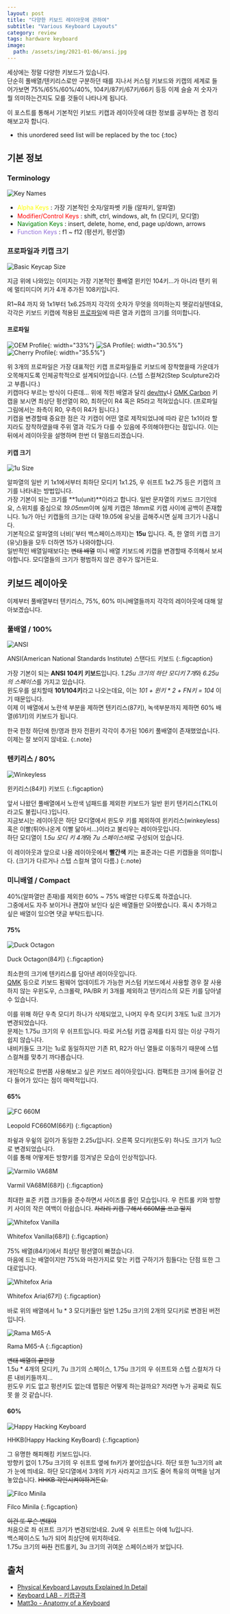 ```yaml
---
layout: post
title: "다양한 키보드 레이아웃에 관하여"
subtitle: "Various Keyboard Layouts"
category: review
tags: hardware keyboard
image:
  path: /assets/img/2021-01-06/ansi.jpg
---
```


세상에는 정말 다양한 키보드가 있습니다.<br>
단순히 풀배열/텐키리스로만 구분하던 때를 지나서 커스텀 키보드와 키캡의 세계로 들어가보면 75%/65%/60%/40%, 104키/87키/67키/66키 등등 이제 슬슬 저 숫자가 뭘 의미하는건지도 모를 것들이 나타나게 됩니다.

이 포스트를 통해서 기본적인 키보드 키캡과 레이아웃에 대한 정보를 공부하는 겸 정리해보고자 합니다.
<!--more-->

* this unordered seed list will be replaced by the toc
{:toc}

## 기본 정보

### Terminology

![Key Names](/assets/img/2021-01-06/keynames.png)

* <span style="color:yellow">Alpha Keys</span> : 가장 기본적인 숫자/알파벳 키들 (알파키, 알파열)
* <span style="color:red">Modifier/Control Keys</span> : shift, ctrl, windows, alt, fn (모디키, 모디열)
* <span style="color:green">Navigation Keys</span> : insert, delete, home, end, page up/down, arrows
* <span style="color:mediumpurple">Function Keys</span> : f1 ~ f12 (펑션키, 펑션열)

### 프로파일과 키캡 크기

![Basic Keycap Size](/assets/img/2021-01-06/basic_keycap_size.jpg)

지금 위에 나와있는 이미지는 가장 기본적인 풀배열 윈키인 104키...가 아니라 텐키 위에 멀티미디어 키가 4개 추가된 108키입니다.

R1~R4 까지 와 1x1부터 1x6.25까지 각각의 숫자가 무엇을 의미하는지 헷갈리실텐데요, 각각은 키보드 키캡에 적용된 [프로파일](https://namu.wiki/w/%ED%82%A4%EB%B3%B4%EB%93%9C/%ED%82%A4%EC%BA%A1?from=%ED%82%A4%EC%BA%A1#s-2.4)에 따른 열과 키캡의 크기를 의미합니다.

#### 프로파일

![OEM Profile](/assets/img/2021-01-06/oem_profile.jpg){: width="33%"}
![SA Profile](/assets/img/2021-01-06/sa_profile.jpg){: width="30.5%"}
![Cherry Profile](/assets/img/2021-01-06/cherry_profile.jpg){: width="35.5%"}

위 3개의 프로파일은 가장 대표적인 키캡 프로파일들로 키보드에 장착했을때 가운데가 오목해지도록 인체공학적으로 설계되어있습니다. (스텝 스컬쳐2(Step Sculpture2)라고 부릅니다.)<br>
키캡마다 부르는 방식이 다른데... 위에 적힌 배열과 달리 [dev/tty](https://drop.com/buy/drop-matt3o-devtty-custom-keycap-set#imagecarousel)나 [GMK Carbon](https://drop.com/buy/gmk-carbon-custom-keycap-set#imagecarousel) 키캡을 보시면 최상단 펑션열이 R0, 최하단이 R4 혹은 R5라고 적혀있습니다. (프로파일 그림에서는 좌측이 R0, 우측이 R4가 됩니다.)<br>
키캡을 변경할때 중요한 점은 각 키캡이 어떤 열로 제작되었냐에 따라 같은 1x1이라 할지라도 장착하였을때 주위 열과 각도가 다를 수 있음에 주의해야한다는 점입니다. 이는 뒤에서 레이아웃을 설명하며 한번 더 말씀드리겠습니다.

#### 키캡 크기

![1u Size](/assets/img/2021-01-06/1u_keycap_size.png)

알파열의 일반 키 1x1에서부터 최하단 모디키 1x1.25, 우 쉬프트 1x2.75 등은 키캡의 크기를 나타내는 방법입니다.<br>
가장 기본이 되는 크기를 **1u(unit)**이라고 합니다. 일반 문자열의 키보드 크기인데요, 스위치를 중심으로 *19.05mm*이며 실제 키캡은 *18mm*로 키캡 사이에 공백이 존재합니다.
1u가 아닌 키캡들의 크기는 대략 19.05에 유닛을 곱해주시면 실제 크기가 나옵니다.<br>
기본적으로 알파열의 너비(`부터 백스페이스까지)는 **15u** 입니다. 즉, 한 열의 키캡 크기(유닛)들을 모두 더하면 15가 나와야합니다.<br>
일반적인 배열일때보다는 ~~변태 배열~~ 미니 배열 키보드에 키캡을 변경할때 주의해서 보셔야합니다. 모디열들의 크기가 평범하지 않은 경우가 많거든요.

## 키보드 레이아웃

이제부터 풀배열부터 텐키리스, 75%, 60% 미니배열들까지 각각의 레이아웃에 대해 알아보겠습니다.

### 풀배열 / 100%

![ANSI](/assets/img/2021-01-06/ansi.jpg)

ANSI(American National Standards Institute) 스탠다드 키보드
{:.figcaption}

가장 기본이 되는 **ANSI 104키 키보드**입니다. *1.25u 크기의 하단 모디키 7개*와 *6.25u의 스페이스*를 가지고 있습니다.<br>
윈도우를 설치할때 **101/104키**라고 나오는데요, 이는 _101 + 윈키 * 2 + FN키 = 104_ 이기 때문입니다.<br>
이제 이 배열에서 노란색 부분을 제하면 텐키리스(87키), 녹색부분까지 제하면 60% 배열(61키)의 키보드가 됩니다.<br>

한국 한정 하단에 한/영과 한자 전환키 각각이 추가된 106키 풀배열이 존재했었습니다. 이제는 잘 보이지 않네요.
{:.note}

### 텐키리스 / 80%

![Winkeyless](/assets/img/2021-01-06/80_winkeyless.jpg)

윈키리스(84키) 키보드
{:.figcaption}

앞서 나왔던 풀배열에서 노란색 넘패드를 제외한 키보드가 일반 윈키 텐키리스(TKL이라고도 불립니다.)입니다.<br>
지금보시는 레이아웃은 하단 모디열에서 윈도우 키를 제외하여 윈키리스(winkeyless) 혹은 이빨(튀어나온게 이빨 닮아서...)이라고 불리우는 레이아웃입니다.<br>
하단 모디열이 *1.5u 모디 키 4개*와 *7u 스페이스바*로 구성되어 있습니다.

이 레이아웃과 앞으로 나올 레이아웃에서 **빨간색** 키는 표준과는 다른 키캡들을 의미합니다. (크기가 다르거나 스텝 스컬쳐 열이 다름.)
{:.note}

### 미니배열 / Compact

40%(알파열만 존재)를 제외한 60% ~ 75% 배열만 다루도록 하겠습니다.<br>
그중에서도 자주 보이거나 괜찮아 보인다 싶은 배열들만 모아봤습니다. 혹시 추가하고 싶은 배열이 있으면 댓글 부탁드립니다.

#### 75%

![Duck Octagon](/assets/img/2021-01-06/75_duck_octagon.jpg)

Duck Octagon(84키)
{:.figcaption}

최소한의 크기에 텐키리스를 담아낸 레이아웃입니다.<br>
[QMK](https://docs.qmk.fm/#/) 등으로 키보드 펌웨어 업데이트가 가능한 커스텀 키보드에서 사용할 경우
잘 사용하지 않는 우윈도우, 스크롤락, PA/BR 키 3개를 제외하고 텐키리스의 모든 키를 담아낼 수 있습니다.

이를 위해 하단 우측 모디키 하나가 삭제되었고, 나머지 우측 모디키 3개도 1u로 크기가 변경되었습니다.<br>
문제는 1.75u 크기의 우 쉬프트입니다. 따로 커스텀 키캡 공제를 타지 않는 이상 구하기 쉽지 않습니다.<br>
내비키들도 크기는 1u로 동일하지만 기존 R1, R2가 아닌 열들로 이동하기 때문에 스텝 스컬쳐를 맞추기 까다롭습니다.

개인적으로 한번쯤 사용해보고 싶은 키보드 레이아웃입니다. 컴팩트한 크기에 들어갈 건 다 들어가 있다는 점이 매력적입니다.

#### 65%

![FC 660M](/assets/img/2021-01-06/65_fc660m.jpg)

Leopold FC660M(66키)
{:.figcaption}

좌슆과 우슆의 길이가 동일한 2.25u입니다. 오른쪽 모디키(윈도우) 하나도 크기가 1u으로 변경되었습니다.<br>
이를 통해 어떻게든 방향키를 낑겨넣은 모습이 인상적입니다.

![Varmilo VA68M](/assets/img/2021-01-06/65_varmilo_va68m.jpg)

Varmil VA68M(68키)
{:.figcaption}

최대한 표준 키캡 크기들을 준수하면서 사이즈를 줄인 모습입니다. 우 컨트롤 키와 방향키 사이의 작은 여백이 아쉽습니다.
~~차라리 키캡 구해서 660M을 쓰고 말지~~

![Whitefox Vanilla](/assets/img/2021-01-06/65_whitefox_vanilla.jpg)

Whitefox Vanilla(68키)
{:.figcaption}

75% 배열(84키)에서 최상단 펑션열이 빠졌습니다.<br>
마음에 드는 배열이지만 75%와 마찬가지로 맞는 키캡 구하기가 힘들다는 단점 또한 그대로입니다.

![Whitefox Aria](/assets/img/2021-01-06/65_whitefox_aria.jpg)

Whitefox Aria(67키)
{:.figcaption}

바로 위의 배열에서 1u * 3 모디키들만 일반 1.25u 크기의 2개의 모디키로 변경된 버전입니다.

![Rama M65-A](/assets/img/2021-01-06/65_rama_m65_a.jpg)

Rama M65-A
{:.figcaption}

~~변태 배열의 끝판왕~~<br>
1.5u * 4개의 모디키, 7u 크기의 스페이스, 1.75u 크기의 우 쉬프트와 스텝 스컬처가 다른 내비키들까지...<br>
윈도우 키도 없고 펑션키도 없는데 맵핑은 어떻게 하는걸까요? 저라면 누가 공짜로 줘도 못 쓸 것 같습니다.

#### 60%

![Happy Hacking Keyboard](/assets/img/2021-01-06/60_hhkb.jpg)

HHKB(Happy Hacking KeyBoard)
{:.figcaption}

그 유명한 해피해킹 키보드입니다.<br>
방향키 없이 1.75u 크기의 우 쉬프트 옆에 fn키가 붙어있습니다. 하단 또한 1u크기의 alt가 눈에 띄네요.
하단 모디열에서 3개의 키가 사라지고 크기도 줄어 특유의 여백을 남겨놓았습니다. ~~HHKB 각인시켜야하거든요.~~

![Filco Minila](/assets/img/2021-01-06/60_filco_minila.jpg)

Filco Minila
{:.figcaption}

~~이건 또 무슨 변태야~~<br>
처음으로 좌 쉬프트 크기가 변경되었네요. 2u에 우 쉬프트는 아예 1u입니다.<br>
백스페이스도 1u가 되어 최상단에 위치하네요.<br>
1.75u 크기의 ~~미친~~ 컨트롤키, 3u 크기의 귀여운 스페이스바가 보입니다.

## 출처

* [Physical Keyboard Layouts Explained In Detail](https://drop.com/talk/947/physical-keyboard-layouts-explained-in-detail?utm_source=linkshare&referer=MUP8N5)
* [Keyboard LAB - 키캡규격](https://kbdlab.co.kr/index.php?mid=board_keycap&document_srl=2576)
* [Matt3o - Anatomy of a Keyboard](https://matt3o.com/anatomy-of-a-keyboard/)
